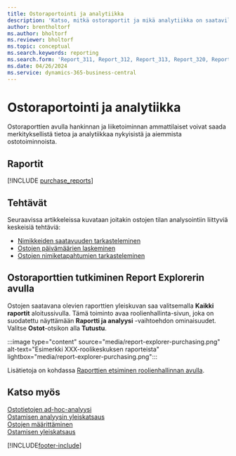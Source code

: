 ```yaml
---
title: Ostoraportointi ja analytiikka
description: 'Katso, mitkä ostoraportit ja mikä analytiikka on saatavilla Business Centralin vakioversiossa, jotta voit seurata liiketoimintaasi.'
author: brentholtorf
ms.author: bholtorf
ms.reviewer: bholtorf
ms.topic: conceptual
ms.search.keywords: reporting
ms.search.form: 'Report_311, Report_312, Report_313, Report_320, Report_709, Report_707, Report_709, Report_714, Report_716, Report_720'
ms.date: 04/26/2024
ms.service: dynamics-365-business-central
---
```

# Ostoraportointi ja analytiikka

Ostoraporttien avulla hankinnan ja liiketoiminnan ammattilaiset voivat saada merkityksellistä tietoa ja analytiikkaa nykyisistä ja aiemmista ostotoiminnoista.  

## Raportit

[!INCLUDE [purchase_reports](includes/purchase-reports-include.md)]

## Tehtävät

Seuraavissa artikkeleissa kuvataan joitakin ostojen tilan analysointiin liittyviä keskeisiä tehtäviä:

- [Nimikkeiden saatavuuden tarkasteleminen](inventory-how-availability-overview.md)  
- [Ostojen päivämäärien laskeminen](purchasing-date-calculation-for-purchases.md)
- [Ostojen nimiketapahtumien tarkasteleminen](purchasing-how-record-purchases.md#viewing-ledger-entries)

## Ostoraporttien tutkiminen Report Explorerin avulla

Ostojen saatavana olevien raporttien yleiskuvan saa valitsemalla **Kaikki raportit** aloitussivulla. Tämä toiminto avaa roolienhallinta-sivun, joka on suodatettu näyttämään **Raportti ja analyysi** -vaihtoehdon ominaisuudet. Valitse **Ostot**-otsikon alla **Tutustu**.

:::image type="content" source="media/report-explorer-purchasing.png" alt-text="Esimerkki XXX-roolikeskuksen raporteista" lightbox="media/report-explorer-purchasing.png":::

Lisätietoja on kohdassa [Raporttien etsiminen roolienhallinnan avulla](ui-role-explorer.md). 

## Katso myös

[Ostotietojen ad-hoc-analyysi](ad-hoc-analysis-purchasing.md)  
[Ostamisen analyysin yleiskatsaus](purchasing-analytics-overview.md)   
[Ostojen määrittäminen](purchasing-setup-purchasing.md)  
[Ostamisen yleiskatsaus](purchasing-manage-purchasing.md)  

[!INCLUDE[footer-include](includes/footer-banner.md)]

